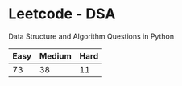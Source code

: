 # Leetcode - DSA

Data Structure and Algorithm Questions in Python

| Easy   |  Medium  | Hard |
|--------|----------|------|
|   73   |    38    |  11  |
